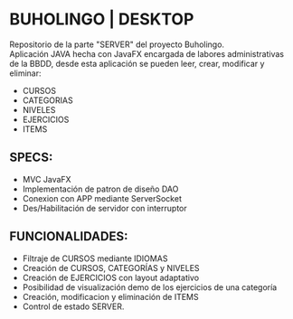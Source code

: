 # BUHOLINGO | DESKTOP
Repositorio de la parte "SERVER" del proyecto Buholingo. <br>
Aplicación JAVA hecha con JavaFX encargada de labores administrativas de la BBDD, desde esta aplicación se pueden leer, crear, modificar y eliminar:
 - CURSOS
 - CATEGORIAS
 - NIVELES
 - EJERCICIOS
 - ITEMS

## SPECS:
- MVC JavaFX
- Implementación de patron de diseño DAO
- Conexion con APP mediante ServerSocket
- Des/Habilitación de servidor con interruptor


## FUNCIONALIDADES:
- Filtraje de CURSOS mediante IDIOMAS
- Creación de CURSOS, CATEGORÍAS y NIVELES
- Creación de EJERCICIOS con layout adaptativo
- Posibilidad de visualización demo de los ejercicios de una categoría
- Creación, modificacion y eliminación de ITEMS 
- Control de estado SERVER.

